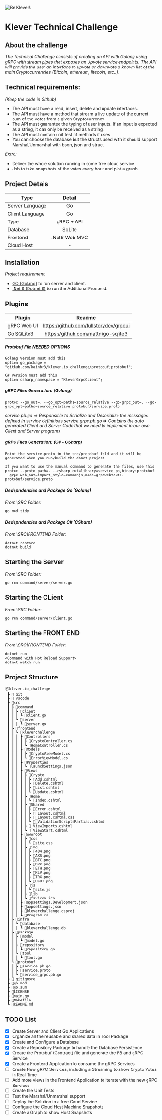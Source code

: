 ![Be Klever!.](https://pbs.twimg.com/profile_banners/1389545109973200896/1640750305/1500x500 "Klever Logo")

# Klever Technical Challenge

## About the challenge
*The Technical Challenge consists of creating an API with Golang using gRPC with stream pipes that exposes an Upvote service endpoints. The API will provide the user an interface to upvote or downvote a known list of the main Cryptocurrencies (Bitcoin, ethereum, litecoin, etc..).*

## Technical requirements:
*(Keep the code in Github)*  

* The API must have a read, insert, delete and update interfaces.
* The API must have a method that stream a live update of the current sum of the votes from a given Cryptocurrency
* The API must guarantee the typing of user inputs. If an input is expected as a string, it can only be received as a string.
* The API must contain unit test of methods it uses
* You can choose the database but the structs used with it should support Marshal/Unmarshal with bson, json and struct

*Extra:*
 * Deliver the whole solution running in some free cloud service
 * Job to take snapshots of the votes every hour and plot a graph

## Project Detais
| Type  | Detail |
| --------------- |:-------------:|
| Server Language | Go            |
| Client Language | Go            |
| Type            | gRPC + API    |
| Database        | SqLite        |
| Frontend        | .Net6 Web MVC |
| Cloud Host      |     -         |

## Installation
 *Project requirement:* 
 * [GO (Golang)](https://go.dev/) to run server and client.
 * [.Net 6 (Dotnet 6)](https://dotnet.microsoft.com/en-us/download/dotnet/6.0) to run the Additional Frontend.

## Plugins
| Plugin  | Readme |
| --------------- |:-------------:|
| gRPC Web UI | https://github.com/fullstorydev/grpcui |
| Go SQLite3  | https://github.com/mattn/go-sqlite3    |

##### Protobuf File NEEDED OPTIONS
 ```
 Golang Version must add this
 option go_package = "github.com/kainbr3/klever.io_challenge/protobuf;protobuf"; 
 
 C# Version must add this
 option csharp_namespace = "KleverGrpcClient";
 ```

##### gRPC Files Generation: (Golang)
 ```
protoc --go_out=. --go_opt=paths=source_relative --go-grpc_out=. --go-grpc_opt=paths=source_relative protobuf/service.proto
```

*service.pb.go => Responsible to Serialize and Deserialize the messages defined in service definitions
service.grpc.pb.go => Contains the auto generated Client and Server Code that we need to implement in our own Client and Server programs*

##### gRPC Files Generation: (C# - CSharp)
 ```
 Point the service.proto in the src/protobuf fold and it will be generated when you run/build the donet project
 
 If you want to use the manual command to generate the files, use this
protoc --proto_path=. --csharp_out=library=service_pb,binary:protobuf --grpc-web_out=import_style=commonjs,mode=grpcwebtext:. protobuf/service.proto
```

##### Dedepndencies and Package Go (Golang)
*From \SRC Folder:*
 ```
go mod tidy
```

##### Dedepndencies and Package C# (CSharp)
*From \SRC\FRONTEND Folder:*
 ```
dotnet restore
dotnet build
```

## Starting the Server
*From \SRC Folder:*
```
go run command/server/server.go
```

## Starting the CLient
*From \SRC Folder:*
```
go run command/server/client.go
```

## Starting the FRONT END
*From \SRC|FRONTEND Folder:*
```
dotnet run
<Command with Hot Reload Support>
dotnet watch run
```

## Project Structure
```
📦klever.io_challenge
 ┣ 📂.git
 ┣ 📂.vscode
 ┣ 📂src
 ┃ ┣ 📂command
 ┃ ┃ ┣ 📂client
 ┃ ┃ ┃ ┗ 📜client.go
 ┃ ┃ ┗ 📂server
 ┃ ┃ ┃ ┗ 📜server.go
 ┃ ┣ 📂frontend
 ┃ ┃ ┗ 📂kleverchallenge
 ┃ ┃ ┃ ┣ 📂Controllers
 ┃ ┃ ┃ ┃ ┣ 📜CryptoController.cs
 ┃ ┃ ┃ ┃ ┗ 📜HomeController.cs
 ┃ ┃ ┃ ┣ 📂Models
 ┃ ┃ ┃ ┃ ┣ 📜CryptoViewModel.cs
 ┃ ┃ ┃ ┃ ┗ 📜ErrorViewModel.cs
 ┃ ┃ ┃ ┣ 📂Properties
 ┃ ┃ ┃ ┃ ┗ 📜launchSettings.json
 ┃ ┃ ┃ ┣ 📂Views
 ┃ ┃ ┃ ┃ ┣ 📂Crypto
 ┃ ┃ ┃ ┃ ┃ ┣ 📜Add.cshtml
 ┃ ┃ ┃ ┃ ┃ ┣ 📜Delete.cshtml
 ┃ ┃ ┃ ┃ ┃ ┣ 📜List.cshtml
 ┃ ┃ ┃ ┃ ┃ ┗ 📜Update.cshtml
 ┃ ┃ ┃ ┃ ┣ 📂Home
 ┃ ┃ ┃ ┃ ┃ ┗ 📜Index.cshtml
 ┃ ┃ ┃ ┃ ┣ 📂Shared
 ┃ ┃ ┃ ┃ ┃ ┣ 📜Error.cshtml
 ┃ ┃ ┃ ┃ ┃ ┣ 📜_Layout.cshtml
 ┃ ┃ ┃ ┃ ┃ ┣ 📜_Layout.cshtml.css
 ┃ ┃ ┃ ┃ ┃ ┗ 📜_ValidationScriptsPartial.cshtml
 ┃ ┃ ┃ ┃ ┣ 📜_ViewImports.cshtml
 ┃ ┃ ┃ ┃ ┗ 📜_ViewStart.cshtml
 ┃ ┃ ┃ ┣ 📂wwwroot
 ┃ ┃ ┃ ┃ ┣ 📂css
 ┃ ┃ ┃ ┃ ┃ ┗ 📜site.css
 ┃ ┃ ┃ ┃ ┣ 📂img
 ┃ ┃ ┃ ┃ ┃ ┣ 📜404.png
 ┃ ┃ ┃ ┃ ┃ ┣ 📜AXS.png
 ┃ ┃ ┃ ┃ ┃ ┣ 📜BTC.png
 ┃ ┃ ┃ ┃ ┃ ┣ 📜DVK.png
 ┃ ┃ ┃ ┃ ┃ ┣ 📜ETH.png
 ┃ ┃ ┃ ┃ ┃ ┣ 📜KLV.png
 ┃ ┃ ┃ ┃ ┃ ┣ 📜TRX.png
 ┃ ┃ ┃ ┃ ┃ ┗ 📜USDT.png
 ┃ ┃ ┃ ┃ ┣ 📂js
 ┃ ┃ ┃ ┃ ┃ ┗ 📜site.js
 ┃ ┃ ┃ ┃ ┣ 📂lib
 ┃ ┃ ┃ ┃ ┗ 📜favicon.ico
 ┃ ┃ ┃ ┣ 📜appsettings.Development.json
 ┃ ┃ ┃ ┣ 📜appsettings.json
 ┃ ┃ ┃ ┣ 📜kleverchallenge.csproj
 ┃ ┃ ┃ ┗ 📜Program.cs
 ┃ ┣ 📂infra
 ┃ ┃ ┗ 📂database
 ┃ ┃ ┃ ┗ 📜kleverchallenge.db
 ┃ ┣ 📂package
 ┃ ┃ ┣ 📂model
 ┃ ┃ ┃ ┗ 📜model.go
 ┃ ┃ ┣ 📂repository
 ┃ ┃ ┃ ┗ 📜repository.go
 ┃ ┃ ┗ 📂tool
 ┃ ┃ ┃ ┗ 📜tool.go
 ┃ ┗ 📂protobuf
 ┃ ┃ ┣ 📜service.pb.go
 ┃ ┃ ┣ 📜service.proto
 ┃ ┃ ┗ 📜service_grpc.pb.go
 ┣ 📜.gitignore
 ┣ 📜go.mod
 ┣ 📜go.sum
 ┣ 📜LICENSE
 ┣ 📜main.go
 ┣ 📜Makefile
 ┗ 📜README.md
 ```

  ## TODO List
- [x] Create Server and Client Go Applications
- [x] Organize all the reusable and shared data in Tool Package
- [x] Create and Configure a Database
- [x] Create a Repository Package to handle the Database Persistence
- [x] Create the Protobuf (Contract) file and generate the PB and gRPC Service
- [x] Create a Frontend Application to consume the gRPC Services
- [ ] Create New gRPC Services, including a Streaming to show Crypto Votes in Real Time
- [ ] Add more views in the Frontend Application to iterate with the new gRPC Services
- [ ] Create the Unit Tests
- [ ] Test the Marshal/Unmarshal support
- [ ] Deploy the Solution in a free Coud Service
- [ ] Configure the Cloud Host Machine Snapshots
- [ ] Create a Graph to show Host Snapshots